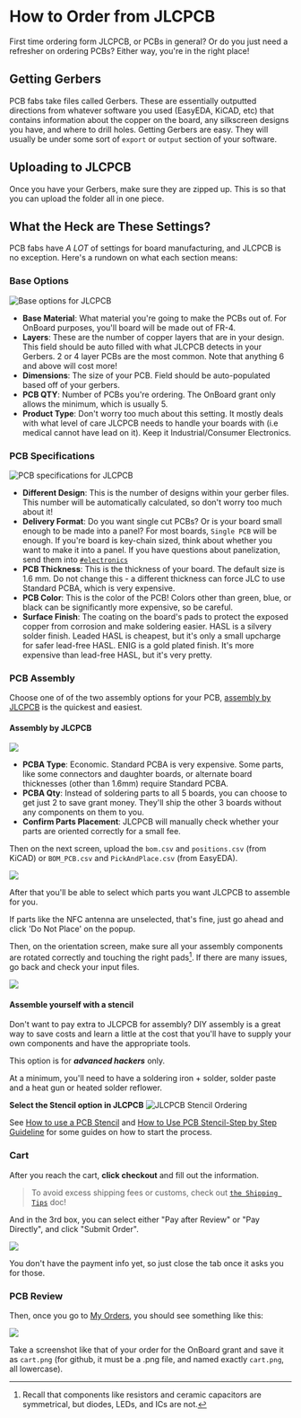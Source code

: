 # How to Order from JLCPCB
First time ordering form JLCPCB, or PCBs in general? Or do you just need a refresher on ordering PCBs? Either way, you're in the right place!

## Getting Gerbers
PCB fabs take files called Gerbers. These are essentially outputted directions from whatever software you used (EasyEDA, KiCAD, etc) that contains information about the copper on the board, any silkscreen designs you have, and where to drill holes. Getting Gerbers are easy. They will usually be under some sort of `export` or `output` section of your software.

[//]: # (To-do: Add in section about EasyEDA export)

## Uploading to JLCPCB
Once you have your Gerbers, make sure they are zipped up. This is so that you can upload the folder all in one piece.

## What the Heck are These Settings?
PCB fabs have *A LOT* of settings for board manufacturing, and JLCPCB is no exception. Here's a rundown on what each section means:

### Base Options
![Base options for JLCPCB](images/ordering/base-options.png)

- **Base Material**: What material you're going to make the PCBs out of. For OnBoard purposes, you'll board will be made out of FR-4.
- **Layers**: These are the number of copper layers that are in your design. This field should be auto filled with what JLCPCB detects in your Gerbers. 2 or 4 layer PCBs are the most common. Note that anything 6 and above will cost more!
- **Dimensions**: The size of your PCB. Field should be auto-populated based off of your gerbers.
- **PCB QTY**: Number of PCBs you're ordering. The OnBoard grant only allows the minimum, which is usually 5.
- **Product Type**: Don't worry too much about this setting. It mostly deals with what level of care JLCPCB needs to handle your boards with (i.e medical cannot have lead on it). Keep it Industrial/Consumer Electronics.

### PCB Specifications
![PCB specifications for JLCPCB](images/ordering/PCB-specifications.png)
- **Different Design**: This is the number of designs within your gerber files. This number will be automatically calculated, so don't worry too much about it!
- **Delivery Format**: Do you want single cut PCBs? Or is your board small enough to be made into a panel? For most boards, `Single PCB` will be enough. If you're board is key-chain sized, think about whether you want to make it into a panel. If you have questions about panelization, send them into [`#electronics`](https://hackclub.slack.com/archives/C056AMWSFKJ)
- **PCB Thickness**: This is the thickness of your board. The default size is 1.6 mm. Do not change this - a different thickness can force JLC to use Standard PCBA, which is very expensive.
- **PCB Color**: This is the color of the PCB! Colors other than green, blue, or black can be significantly more expensive, so be careful.
- **Surface Finish**: The coating on the board's pads to protect the exposed copper from corrosion and make soldering easier. HASL is a silvery solder finish. Leaded HASL is cheapest, but it's only a small upcharge for safer lead-free HASL. ENIG is a gold plated finish. It's more expensive than lead-free HASL, but it's very pretty.

<!--
### High-spec Options
![High spec options](images/ordering/high-spec-options.png)
- **Outer Copper Weight**:
- **Via Covering**:
- **Board Outline Tolerance**:
- **Confirm Production File**:
- **Remove Order Number**:
- **Flyer Probe Test**:
- **Gold Fingers**:
- **Castellated Holes**:  -->


### PCB Assembly
Choose one of of the two assembly options for your PCB, [assembly by JLCPCB](#assembly-by-jlcpcb) is the quickest and easiest.

#### Assembly by JLCPCB
![](images/ordering/assembly.png)

- **PCBA Type**: Economic. Standard PCBA is very expensive. Some parts, like some connectors and daughter boards, or alternate board thicknesses (other than 1.6mm) require Standard PCBA.
- **PCBA Qty**: Instead of soldering parts to all 5 boards, you can choose to get just 2 to save grant money. They'll ship the other 3 boards without any components on them to you.
- **Confirm Parts Placement**: JLCPCB will manually check whether your parts are oriented correctly for a small fee.

Then on the next screen, upload the `bom.csv` and `positions.csv` (from KiCAD) or `BOM_PCB.csv` and `PickAndPlace.csv` (from EasyEDA).

![](images/ordering/BOM.png)

After that you'll be able to select which parts you want JLCPCB to assemble for you.

If parts like the NFC antenna are unselected, that's fine, just go ahead and click 'Do Not Place' on the popup.

Then, on the orientation screen, make sure all your assembly components are rotated correctly and touching the right pads[^orient]. If there are many issues, go back and check your input files.

![](images/ordering/orientation.png)

[^orient]: Recall that components like resistors and ceramic capacitors are symmetrical, but diodes, LEDs, and ICs are not.

#### Assemble yourself with a stencil
Don't want to pay extra to JLCPCB for assembly? DIY assembly is a great way to save costs and learn a little at the cost that you'll have to supply your own components and have the appropriate tools.

This option is for ***advanced hackers*** only.

At a minimum, you'll need to have a soldering iron + solder, solder paste and a heat gun or heated solder reflower.

**Select the Stencil option in JLCPCB**
![JLCPCB Stencil Ordering](/docs/images/ordering/stencil.png)

See [How to use a PCB Stencil](https://www.youtube.com/watch?v=5AyxuuFjZSI) and [How to Use PCB Stencil-Step by Step Guideline](https://www.pcbelec.com/how-to-use-pcb-stencil.html) for some guides on how to start the process.

### Cart
After you reach the cart, **click checkout** and fill out the information.

> To avoid excess shipping fees or customs, check out [`the Shipping Tips`](../community/shipping.md) doc!

 And in the 3rd box, you can select either "Pay after Review" or "Pay Directly", and click "Submit Order".

![](images/ordering/submit-order.png)

You don't have the payment info yet, so just close the tab once it asks you for those.

### PCB Review

Then, once you go to [My Orders](https://jlcpcb.com/user-center/orders/), you should see something like this:

![](images/ordering/cart.png)

Take a screenshot like that of your order for the OnBoard grant and save it as `cart.png` (for github, it must be a .png file, and named exactly `cart.png`, all lowercase).
